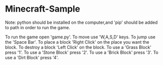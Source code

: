 # Minecraft-Sample

Note: python should be installed on the computer,and
     'pip' should be added to path in order to run the game.


To run the game open 'game.py'.
To move use 'W,A,S,D' keys.
To jump use the 'Space Bar'.
To place a block 'Right Click' on the place you want the block.
To destroy a block 'Left Click' on the block.
To use a 'Grass Block' press '1'.
To use a 'Stone Block' press '2'.
To use a 'Brick Block' press '3'.
To use a 'Dirt Block' press '4'.
